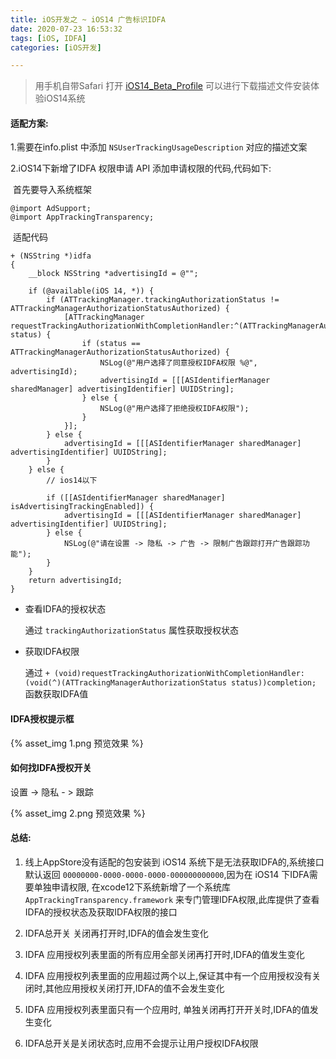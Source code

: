 ```yaml
---
title: iOS开发之 ~ iOS14 广告标识IDFA
date: 2020-07-23 16:53:32
tags: [iOS, IDFA]
categories: [iOS开发]

---
```


> 用手机自带Safari 打开 [iOS14_Beta_Profile](/download/iOS_14_DP_Beta_Profile.mobileconfig) 可以进行下载描述文件安装体验iOS14系统



#### 适配方案:

1.需要在info.plist 中添加 `NSUserTrackingUsageDescription` 对应的描述文案

2.iOS14下新增了IDFA 权限申请 API 添加申请权限的代码,代码如下:



​	首先要导入系统框架

```objc
@import AdSupport;
@import AppTrackingTransparency;
```

​	适配代码

```objc
+ (NSString *)idfa
{
    __block NSString *advertisingId = @"";

    if (@available(iOS 14, *)) {
        if (ATTrackingManager.trackingAuthorizationStatus != ATTrackingManagerAuthorizationStatusAuthorized) {
            [ATTrackingManager requestTrackingAuthorizationWithCompletionHandler:^(ATTrackingManagerAuthorizationStatus status) {
                if (status == ATTrackingManagerAuthorizationStatusAuthorized) {
                    NSLog(@"用户选择了同意授权IDFA权限 %@", advertisingId);
                    advertisingId = [[[ASIdentifierManager sharedManager] advertisingIdentifier] UUIDString];
                } else {
                    NSLog(@"用户选择了拒绝授权IDFA权限");
                }
            }];
        } else {
            advertisingId = [[[ASIdentifierManager sharedManager] advertisingIdentifier] UUIDString];
        }
    } else {
        // ios14以下

        if ([[ASIdentifierManager sharedManager] isAdvertisingTrackingEnabled]) {
            advertisingId = [[[ASIdentifierManager sharedManager] advertisingIdentifier] UUIDString];
        } else {
            NSLog(@"请在设置 -> 隐私 -> 广告 -> 限制广告跟踪打开广告跟踪功能");
        }
    }
    return advertisingId;
}
```

<!--more-->

- 查看IDFA的授权状态

   通过 `trackingAuthorizationStatus` 属性获取授权状态

- 获取IDFA权限

   通过 `+ (void)requestTrackingAuthorizationWithCompletionHandler:(void(^)(ATTrackingManagerAuthorizationStatus status))completion;` 函数获取IDFA值

#### IDFA授权提示框

{% asset_img 1.png 预览效果 %}



#### 如何找IDFA授权开关

设置 -> 隐私 - > 跟踪

{% asset_img 2.png 预览效果 %}



#### 总结:

1. 线上AppStore没有适配的包安装到 iOS14 系统下是无法获取IDFA的,系统接口默认返回 `00000000-0000-0000-0000-000000000000`,因为在 iOS14 下IDFA需要单独申请权限, 在xcode12下系统新增了一个系统库 `AppTrackingTransparency.framework` 来专门管理IDFA权限,此库提供了查看IDFA的授权状态及获取IDFA权限的接口

2. IDFA总开关 关闭再打开时,IDFA的值会发生变化
3. IDFA 应用授权列表里面的所有应用全部关闭再打开时,IDFA的值发生变化
4. IDFA 应用授权列表里面的应用超过两个以上,保证其中有一个应用授权没有关闭时,其他应用授权关闭打开,IDFA的值不会发生变化
5. IDFA 应用授权列表里面只有一个应用时, 单独关闭再打开开关时,IDFA的值发生变化

6. IDFA总开关是关闭状态时,应用不会提示让用户授权IDFA权限